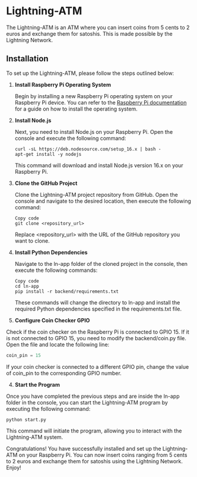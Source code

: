 # Lightning-ATM

The Lightning-ATM is an ATM where you can insert coins from 5 cents to 2 euros and exchange them for satoshis. This is made possible by the Lightning Network. 

## Installation

To set up the Lightning-ATM, please follow the steps outlined below:

1. **Install Raspberry Pi Operating System**

   Begin by installing a new Raspberry Pi operating system on your Raspberry Pi device. You can refer to the [Raspberry Pi documentation](https://www.raspberrypi.com/documentation/computers/getting-started.html) for a guide on how to install the operating system.

2. **Install Node.js**

   Next, you need to install Node.js on your Raspberry Pi. Open the console and execute the following command:

   ```shell
   curl -sL https://deb.nodesource.com/setup_16.x | bash -
   apt-get install -y nodejs
   ```
   This command will download and install Node.js version 16.x on your Raspberry Pi.

3. **Clone the GitHub Project**

   Clone the Lightning-ATM project repository from GitHub. Open the console and navigate to the desired location, then execute the following command:

   ```shell
   Copy code
   git clone <repository_url>
   ```
   Replace <repository_url> with the URL of the GitHub repository you want to clone.

4. **Install Python Dependencies**

   Navigate to the ln-app folder of the cloned project in the console, then execute the following commands:

   ```shell
   Copy code
   cd ln-app
   pip install -r backend/requirements.txt
   ```
   
   These commands will change the directory to ln-app and install the required Python dependencies specified in the requirements.txt file.

 4. **Configure Coin Checker GPIO**

   Check if the coin checker on the Raspberry Pi is connected to GPIO 15. If it is not connected to GPIO 15, you need to modify the backend/coin.py file. Open the file and locate the following line:

   ```python
   coin_pin = 15
   ```
   If your coin checker is connected to a different GPIO pin, change the value of coin_pin to the corresponding GPIO number.

 4. **Start the Program**

   Once you have completed the previous steps and are inside the ln-app folder in the console, you can start the Lightning-ATM program by executing the following command:

   ```shell
   python start.py
   ```
   This command will initiate the program, allowing you to interact with the Lightning-ATM system.

   Congratulations! You have successfully installed and set up the Lightning-ATM on your Raspberry Pi. You can now insert coins ranging from 5 cents to 2 euros and exchange them for satoshis using the Lightning Network. Enjoy!
